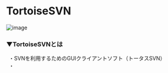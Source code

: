# TortoiseSVN
![image](https://user-images.githubusercontent.com/81621944/209928190-6226eb35-706c-4c63-ac19-79697eb00ecf.png)

### ▼TortoiseSVNとは
&ensp;・SVNを利用するためのGUIクライアントソフト（トータスSVN）<br>
&ensp;・<br>
<br>
